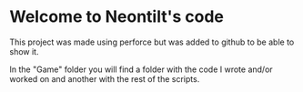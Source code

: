# Welcome to Neontilt's code

This project was made using perforce but was added to github to be able to show it.

In the "Game" folder you will find a folder with the code I wrote and/or worked on and another with the rest of the scripts.


